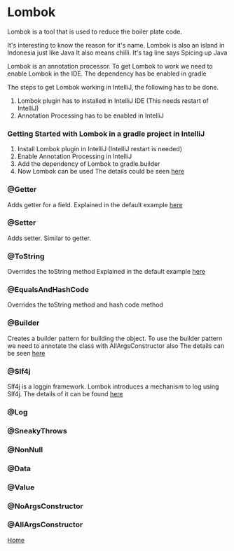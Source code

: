# Lombok
Lombok is a tool that is used to reduce the boiler plate code. 

It's interesting to know the reason for it's name. Lombok is also an island in Indonesia just like Java
It also means chilli. It's tag line says Spicing up Java

Lombok is an annotation processor. To get Lombok to work we need to enable Lombok in the IDE.
The dependency has be enabled in gradle

The steps to get Lombok working in IntelliJ, the following has to be done.
1. Lombok plugin has to installed in IntelliJ IDE (This needs restart of IntelliJ)
2. Annotation Processing has to be enabled in IntelliJ 

### Getting Started with Lombok in a gradle project in IntelliJ
1. Install Lombok plugin in IntelliJ (IntelliJ restart is needed)
2. Enable Annotation Processing in IntelliJ
3. Add the dependency of Lombok to gradle.builder
4. Now Lombok can be used
The details could be seen [here](https://github.com/nachiappannk/LearningJava/compare/preparing-for-lombok...implementing-lombok)

### @Getter
Adds getter for a field.
Explained in the default example [here](https://github.com/nachiappannk/LearningJava/compare/preparing-for-lombok...implementing-lombok)

### @Setter
Adds setter.
Similar to getter.

### @ToString
Overrides the toString method
Explained in the default example [here](https://github.com/nachiappannk/LearningJava/compare/preparing-for-lombok...implementing-lombok)

### @EqualsAndHashCode
Overrides the toString method and hash code method

### @Builder
Creates a builder pattern for building the object. To use the builder pattern we need to annotate the class with AllArgsConstructor also
The details can be seen [here](https://github.com/nachiappannk/LearningJava/compare/implementing-lombok...Implementing-lombok-builder)

### @Slf4j
Slf4j is a loggin framework.
Lombok introduces a mechanism to log using Slf4j.
The details of it can be found [here](https://github.com/nachiappannk/LearningJava/compare/implementing-lombok...Implementing-logging-using-slf4j)

### @Log

### @SneakyThrows

### @NonNull

### @Data

### @Value

### @NoArgsConstructor

### @AllArgsConstructor

[Home](ReadMe.md)
